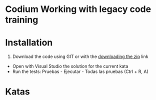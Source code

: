 # Codium Working with legacy code training

# Installation
1. Download the code using GIT or with the [downloading the zip](https://github.com/CodiumTeam/legacy-training-csharp/archive/master.zip) link
- Open with Visual Studio the solution for the current kata
- Run the tests: Pruebas - Ejecutar - Todas las pruebas (Ctrl + R, A)

# Katas
